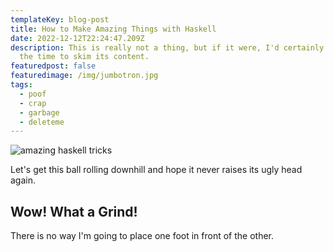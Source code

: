 ```yaml
---
templateKey: blog-post
title: How to Make Amazing Things with Haskell
date: 2022-12-12T22:24:47.209Z
description: This is really not a thing, but if it were, I'd certainly invest
  the time to skim its content.
featuredpost: false
featuredimage: /img/jumbotron.jpg
tags:
  - poof
  - crap
  - garbage
  - deleteme
---
```

![amazing haskell tricks](/img/jumbotron.jpg)

Let's get this ball rolling downhill and hope it never raises its ugly head again.

## Wow! What a Grind!

There is no way I'm going to place one foot in front of the other.